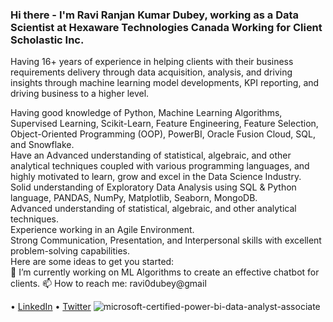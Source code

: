 ### Hi there - I'm Ravi Ranjan Kumar Dubey, working as a Data Scientist at Hexaware Technologies Canada Working for Client Scholastic Inc.
Having 16+ years of experience in helping clients with their business requirements delivery through data acquisition, analysis, and driving insights through machine learning model developments, KPI reporting, and driving business to a higher level.</br>

Having good knowledge of Python, Machine Learning Algorithms, Supervised Learning, Scikit-Learn, Feature Engineering, Feature Selection, Object-Oriented Programming (OOP), PowerBI, Oracle Fusion Cloud, SQL, and Snowflake. </br>
Have an Advanced understanding of statistical, algebraic, and other analytical techniques coupled with various programming languages, and highly motivated to learn, grow and excel in the Data Science Industry.</br>
Solid understanding of Exploratory Data Analysis using SQL & Python language, PANDAS, NumPy, Matplotlib, Seaborn, MongoDB.</br>
Advanced understanding of statistical, algebraic, and other analytical techniques.</br>
Experience working in an Agile Environment. </br>
Strong Communication, Presentation, and Interpersonal skills with excellent problem-solving capabilities.</br>
Here are some ideas to get you started:</br>
🔭 I’m currently working on ML Algorithms to create an effective chatbot for clients. 📫 How to reach me: ravi0dubey@gmail

• [LinkedIn](https://www.linkedin.com/in/ravi-ranjan-kumar-dubey-1b842b66/) 
• [Twitter](https://twitter.com/ravi0dubey)
![microsoft-certified-power-bi-data-analyst-associate](https://user-images.githubusercontent.com/38419795/192070841-908d536b-b6e8-44c4-a973-0c0454ec3fd8.png)
